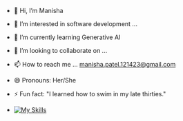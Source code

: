 - 👋 Hi, I’m Manisha  
- 👀 I’m interested in software development ...
- 🌱 I’m currently learning Generative AI
- 💞️ I’m looking to collaborate on ...
- 📫 How to reach me ... manisha.patel.121423@gmail.com
- 😄 Pronouns: Her/She
- ⚡ Fun fact: "I learned how to swim in my late thirties."

- [![My Skills](https://skillicons.dev/icons?i=js,html,css,angular,bootstrap,c,cpp,codepen,d3,docker,eclipse,figma,github,gitlab,ai,java,jenkins,jest,jquery,less,linux,mongodb,mysql,nodejs,php,postgres,postman,pug,py,react,redux,sass,spring,sqlite,selenium,sequelize,tailwind,threejs,vscode,webpack,wordpress)](https://skillicons.dev)

<!---
mpatel2323/mpatel2323 is a ✨ special ✨ repository because its `README.md` (this file) appears on your GitHub profile.
You can click the Preview link to take a look at your changes.
--->
